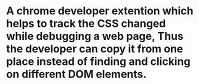 # A chrome developer extention which helps to track the CSS changed while debugging a web page, Thus the developer can copy it from one place instead of finding and clicking on different DOM elements.
